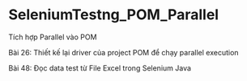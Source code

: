 # SeleniumTestng_POM_Parallel
Tích hợp Parallel vào POM

Bài 26: Thiết kế lại driver của project POM để chạy parallel execution

Bài 48: Đọc data test từ File Excel trong Selenium Java
